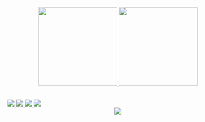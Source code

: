 <div align="center">
  <a href="https://github.com/codememory1">
  <img height="180em" src="https://github-readme-stats.vercel.app/api?username=codememory1&show_icons=true&theme=codeSTACKr&include_all_commits=true&count_private=true"/>
  <img height="180em" src="https://github-readme-stats.vercel.app/api/top-langs/?username=codememory1&layout=compact&langs_count=7&theme=codeSTACKr"/>
</div>
  
##
  
<div>
    <a href="https://t.me/danilcm" target="_blank">
      <img src="https://img.shields.io/badge/-TELEGRAM-blue?style=for-the-badge&logo=telegram&logoColor=white" target="_blank">
    </a>
    <a href="mailto:kostynd1@gmail.com" target="_blank">
      <img src="https://img.shields.io/badge/-GMAIL-red?style=for-the-badge&logo=gmail&logoColor=white" target="_blank">
    </a>
    <a href="https://github.com/codememory1" target="_blank">
      <img src="https://img.shields.io/badge/-GITHUB-inactive?style=for-the-badge&logo=github" target="_blank">
    </a>
    <a href="https://packagist.org/profile/" target="_blank">
      <img src="https://img.shields.io/badge/-PACKAGIST-orange?style=for-the-badge&logo=packagist&logoColor=white" target="_blank">
    </a>
<div>

<div align="center">
  <img src="https://github.com/codememory1/codememory1/blob/output/github-contribution-grid-snake.svg">
</div>
